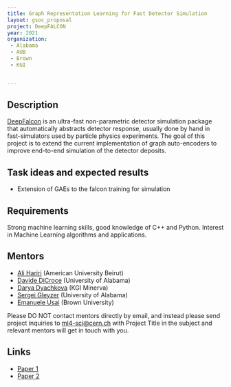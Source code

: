 ```yaml
---
title: Graph Representation Learning for Fast Detector Simulation
layout: gsoc_proposal
project: DeepFALCON
year: 2021
organization: 
 - Alabama
 - AUB
 - Brown
 - KGI


---
```


## Description
[DeepFalcon](https://ml4physicalsciences.github.io/2020/files/NeurIPS_ML4PS_2020_138.pdf) is an ultra-fast non-parametric detector simulation package that automatically abstracts detector response, usually done by hand in fast-simulators used by particle physics experiments. The goal of this project is to extend the current implementation of graph auto-encoders to improve end-to-end simulation of the detector deposits. 

## Task ideas and expected results
  * Extension of GAEs to the falcon training for simulation  


## Requirements
Strong machine learning skills, good knowledge of C++ and Python. Interest in Machine Learning algorithms and applications.

## Mentors 
  * [Ali Hariri](mailto:ml4-sci@cern.ch) (American University Beirut)
  * [Davide DiCroce](mailto:ml4-sci@cern.ch) (University of Alabama)
  * [Darya Dyachkova](mailto:ml4-sci@cern.ch) (KGI Minerva)
  * [Sergei Gleyzer](mailto:ml4-sci@cern.ch) (University of Alabama)
  * [Emanuele Usai](mailto:ml4-sci@cern.ch) (Brown University)


Please DO NOT contact mentors directly by email, and instead please send project inquiries to [ml4-sci@cern.ch](mailto:ml4-sci@cern.ch) with Project Title in the subject and relevant mentors will get in touch with you. 



## Links
  * [Paper 1](http://inspirehep.net/record/1456803)
  * [Paper 2](https://ml4physicalsciences.github.io/2020/files/NeurIPS_ML4PS_2020_138.pdf)
